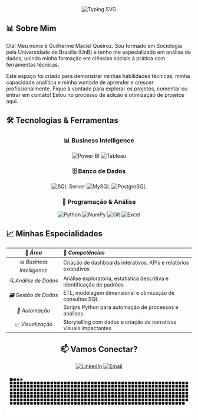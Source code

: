 


<div align="center">
  <img src="https://readme-typing-svg.herokuapp.com?font=Fira+Code&size=22&duration=3000&pause=1000&color=00CED1&center=true&vCenter=true&width=435&lines=Analista+de+Dados;Power+BI+%7C+SQL+%7C+Python;Transformando+dados+em+insights" alt="Typing SVG" />
</div>

## 📊 Sobre Mim

 Olá! Meu nome é Guilherme Maciel Queiroz. Sou formado em Sociologia pela Universidade de Brasília (UnB) e tenho me especializado em análise de dados, unindo minha formação em ciências sociais à prática com ferramentas técnicas.

Este espaço foi criado para demonstrar minhas habilidades técnicas, minha capacidade analítica e minha vontade de aprender e crescer profissionalmente. Fique à vontade para explorar os projetos, comentar ou entrar em contato! Estou no processo de adição e otimização de projetos aqui. 


## 🛠 Tecnologias & Ferramentas

<div align="center">

### 📊 Business Intelligence
![Power BI](https://img.shields.io/badge/Power%20BI-F2C811?style=for-the-badge&logo=powerbi&logoColor=black)
![Tableau](https://img.shields.io/badge/Tableau-E97627?style=for-the-badge&logo=tableau&logoColor=white)

### 🗄 Banco de Dados
![SQL Server](https://img.shields.io/badge/SQL%20Server-CC2927?style=for-the-badge&logo=microsoft-sql-server&logoColor=white)
![MySQL](https://img.shields.io/badge/MySQL-00758F?style=for-the-badge&logo=mysql&logoColor=white)
![PostgreSQL](https://img.shields.io/badge/PostgreSQL-316192?style=for-the-badge&logo=postgresql&logoColor=white)

### 🐍 Programação & Análise
![Python](https://img.shields.io/badge/Python-3776AB?style=for-the-badge&logo=python&logoColor=white)
![NumPy](https://img.shields.io/badge/NumPy-013243?style=for-the-badge&logo=numpy&logoColor=white)
![Git](https://img.shields.io/badge/Git-F05032?style=for-the-badge&logo=git&logoColor=white)
![Excel](https://img.shields.io/badge/Microsoft%20Excel-217346?style=for-the-badge&logo=microsoft-excel&logoColor=white)

</div>

## 📈 Minhas Especialidades

<div align="center">

| 🎯 *Área* | 💼 *Competências* |
|:---:|:---|
| *📊 Business Intelligence* | Criação de dashboards interativos, KPIs e relatórios executivos |
| *🔍 Análise de Dados* | Análise exploratória, estatística descritiva e identificação de padrões |
| *🗃 Gestão de Dados* | ETL, modelagem dimensional e otimização de consultas SQL |
| *🐍 Automação* | Scripts Python para automação de processos e análises |
| *📈 Visualização* | Storytelling com dados e criação de narrativas visuais impactantes |

## 📫 Vamos Conectar?

<div align="center">

[![LinkedIn]([https://img.shields.io/badge/LinkedIn-0077B5?style=for-the-badge&logo=linkedin&logoColor=white)](https://linkedin.com/in/guilhermemacielqueiroz](https://www.linkedin.com/in/guilherme-maciel-queiroz-b7b370200/))
[![Email](https://img.shields.io/badge/Email-D14836?style=for-the-badge&logo=gmail&logoColor=white)](mailto:gmq2000@email.com)


</div>

<div align="center">
  <img src="https://raw.githubusercontent.com/platane/snk/output/github-contribution-grid-snake-dark.svg" alt="Snake animation" />
</div>


<!---
Gmqueiroz/Gmqueiroz is a ✨ special ✨ repository because its `README.md` (this file) appears on your GitHub profile.
You can click the Preview link to take a look at your changes.
--->
